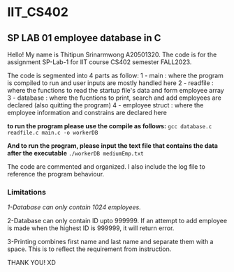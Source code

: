# IIT_CS402
## SP LAB 01 employee database in C
Hello! My name is Thitipun Srinarmwong A20501320.
The code is for the assignment SP-Lab-1 for IIT course CS402 semester FALL2023.

The code is segmented into 4 parts as follow:
     1 - main : where the program is compiled to run and user inputs are mostly handled here
     2 - readfile : where the functions to read the startup file's data and form employee array
     3 - database : where the fucntions to print, search and add employees are declared (also quitting the program)
     4 - employee struct : where the employee information and constrains are declared here

**to run the program please use the compile as follows:**
  `gcc database.c readfile.c main.c -o workerDB`

**And to run the program, please input the text file that contains the data after the executable**
  `./workerDB mediumEmp.txt`

The code are commented and organized. I also include the log file to reference the program behaviour.

### Limitations
_1-Database can only contain 1024 employees._

2-Database can only contain ID upto 999999. If an attempt to add employee is made when the highest ID is 999999, it will return error.

3-Printing combines first name and last name and separate them with a space. This is to reflect the requirement from instruction.

THANK YOU! XD
